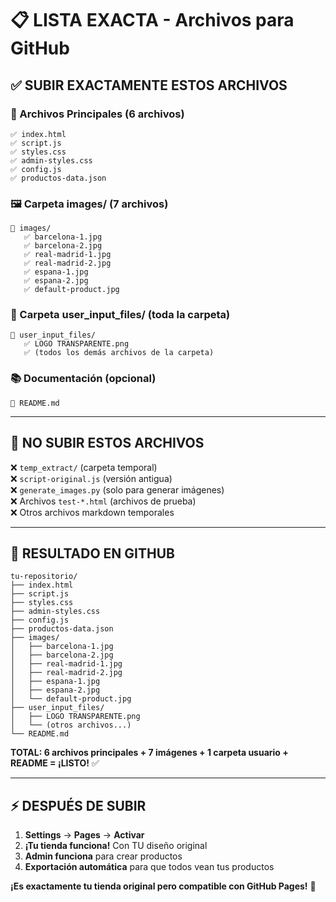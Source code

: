 # 📋 LISTA EXACTA - Archivos para GitHub

## ✅ SUBIR EXACTAMENTE ESTOS ARCHIVOS

### **📄 Archivos Principales (6 archivos)**
```
✅ index.html
✅ script.js  
✅ styles.css
✅ admin-styles.css
✅ config.js
✅ productos-data.json
```

### **🖼️ Carpeta images/ (7 archivos)**
```
📁 images/
   ✅ barcelona-1.jpg
   ✅ barcelona-2.jpg
   ✅ real-madrid-1.jpg
   ✅ real-madrid-2.jpg
   ✅ espana-1.jpg
   ✅ espana-2.jpg
   ✅ default-product.jpg
```

### **📁 Carpeta user_input_files/ (toda la carpeta)**
```
📁 user_input_files/
   ✅ LOGO TRANSPARENTE.png
   ✅ (todos los demás archivos de la carpeta)
```

### **📚 Documentación (opcional)**
```
📖 README.md
```

---

## 🚫 NO SUBIR ESTOS ARCHIVOS

❌ `temp_extract/` (carpeta temporal)  
❌ `script-original.js` (versión antigua)  
❌ `generate_images.py` (solo para generar imágenes)  
❌ Archivos `test-*.html` (archivos de prueba)  
❌ Otros archivos markdown temporales  

---

## 🎯 RESULTADO EN GITHUB

```
tu-repositorio/
├── index.html
├── script.js
├── styles.css
├── admin-styles.css
├── config.js
├── productos-data.json
├── images/
│   ├── barcelona-1.jpg
│   ├── barcelona-2.jpg
│   ├── real-madrid-1.jpg
│   ├── real-madrid-2.jpg
│   ├── espana-1.jpg
│   ├── espana-2.jpg
│   └── default-product.jpg
├── user_input_files/
│   ├── LOGO TRANSPARENTE.png
│   └── (otros archivos...)
└── README.md
```

**TOTAL: 6 archivos principales + 7 imágenes + 1 carpeta usuario + README = ¡LISTO!** ✅

---

## ⚡ DESPUÉS DE SUBIR

1. **Settings** → **Pages** → **Activar**
2. **¡Tu tienda funciona!** Con TU diseño original
3. **Admin funciona** para crear productos
4. **Exportación automática** para que todos vean tus productos

**¡Es exactamente tu tienda original pero compatible con GitHub Pages!** 🎉